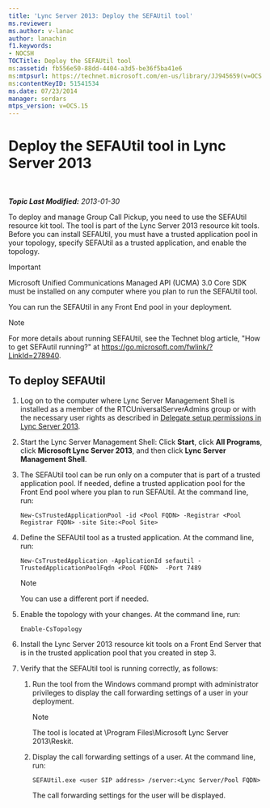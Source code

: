 ```yaml
---
title: 'Lync Server 2013: Deploy the SEFAUtil tool'
ms.reviewer: 
ms.author: v-lanac
author: lanachin
f1.keywords:
- NOCSH
TOCTitle: Deploy the SEFAUtil tool
ms:assetid: fb556e50-88dd-4404-a3d5-be36f5ba41e6
ms:mtpsurl: https://technet.microsoft.com/en-us/library/JJ945659(v=OCS.15)
ms:contentKeyID: 51541534
ms.date: 07/23/2014
manager: serdars
mtps_version: v=OCS.15
---
```


<div data-xmlns="http://www.w3.org/1999/xhtml">

<div class="topic" data-xmlns="http://www.w3.org/1999/xhtml" data-msxsl="urn:schemas-microsoft-com:xslt" data-cs="http://msdn.microsoft.com/">

<div data-asp="https://msdn2.microsoft.com/asp">

# Deploy the SEFAUtil tool in Lync Server 2013

</div>

<div id="mainSection">

<div id="mainBody">

<span> </span>

_**Topic Last Modified:** 2013-01-30_

To deploy and manage Group Call Pickup, you need to use the SEFAUtil resource kit tool. The tool is part of the Lync Server 2013 resource kit tools. Before you can install SEFAUtil, you must have a trusted application pool in your topology, specify SEFAUtil as a trusted application, and enable the topology.

<div>


> [!IMPORTANT]  
> Microsoft Unified Communications Managed API (UCMA) 3.0 Core SDK must be installed on any computer where you plan to run the SEFAUtil tool.



</div>

You can run the SEFAUtil in any Front End pool in your deployment.

<div>


> [!NOTE]  
> For more details about running SEFAUtil, see the Technet blog article, "How to get SEFAutil running?" at <A href="https://go.microsoft.com/fwlink/?linkid=278940">https://go.microsoft.com/fwlink/?LinkId=278940</A>.



</div>

<div>

## To deploy SEFAUtil

1.  Log on to the computer where Lync Server Management Shell is installed as a member of the RTCUniversalServerAdmins group or with the necessary user rights as described in [Delegate setup permissions in Lync Server 2013](lync-server-2013-delegate-setup-permissions.md).

2.  Start the Lync Server Management Shell: Click **Start**, click **All Programs**, click **Microsoft Lync Server 2013**, and then click **Lync Server Management Shell**.

3.  The SEFAUtil tool can be run only on a computer that is part of a trusted application pool. If needed, define a trusted application pool for the Front End pool where you plan to run SEFAUtil. At the command line, run:
    
        New-CsTrustedApplicationPool -id <Pool FQDN> -Registrar <Pool Registrar FQDN> -site Site:<Pool Site>

4.  Define the SEFAUtil tool as a trusted application. At the command line, run:
    
        New-CsTrustedApplication -ApplicationId sefautil -TrustedApplicationPoolFqdn <Pool FQDN>  -Port 7489
    
    <div>
    

    > [!NOTE]  
    > You can use a different port if needed.

    
    </div>

5.  Enable the topology with your changes. At the command line, run:
    
        Enable-CsTopology

6.  Install the Lync Server 2013 resource kit tools on a Front End Server that is in the trusted application pool that you created in step 3.

7.  Verify that the SEFAUtil tool is running correctly, as follows:
    
    1.  Run the tool from the Windows command prompt with administrator privileges to display the call forwarding settings of a user in your deployment.
        
        <div>
        

        > [!NOTE]  
        > The tool is located at \Program Files\Microsoft Lync Server 2013\Reskit.

        
        </div>
    
    2.  Display the call forwarding settings of a user. At the command line, run:
        
            SEFAUtil.exe <user SIP address> /server:<Lync Server/Pool FQDN>
        
        The call forwarding settings for the user will be displayed.

</div>

</div>

<span> </span>

</div>

</div>

</div>


